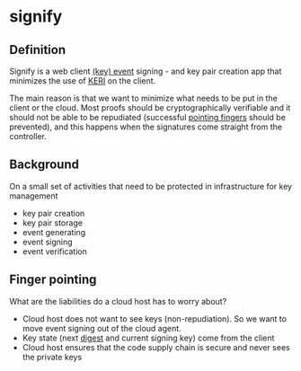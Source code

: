 # signify
## Definition

Signify is a web client [(key) event](key-event) signing - and key pair creation app that minimizes the use of [KERI](KERI) on the client.

The main reason is that we want to minimize what needs to be put in the client or the cloud. Most proofs should be cryptographically verifiable and it should not be able to be repudiated (successful [pointing fingers](#Finger-pointing) should be prevented), and this happens when the signatures come straight from the controller.

## Background
On a small set of activities that need to be protected in infrastructure for key management
- key pair creation
- key pair storage
- event generating 
- event signing
- event verification

## Finger pointing
What are the liabilities do a cloud host has to worry about?
- Cloud host does not want to see keys (non-repudiation).  So we want to move event signing out of the cloud agent.
- Key state (next [digest](digest) and current signing key) come from the client
- Cloud host ensures that the code supply chain is secure and never sees the private keys